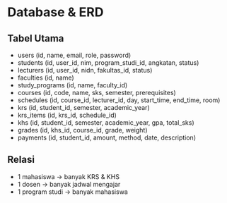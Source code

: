 # Database & ERD

## Tabel Utama
- users (id, name, email, role, password)
- students (id, user_id, nim, program_studi_id, angkatan, status)
- lecturers (id, user_id, nidn, fakultas_id, status)
- faculties (id, name)
- study_programs (id, name, faculty_id)
- courses (id, code, name, sks, semester, prerequisites)
- schedules (id, course_id, lecturer_id, day, start_time, end_time, room)
- krs (id, student_id, semester, academic_year)
- krs_items (id, krs_id, schedule_id)
- khs (id, student_id, semester, academic_year, gpa, total_sks)
- grades (id, khs_id, course_id, grade, weight)
- payments (id, student_id, amount, method, date, description)

## Relasi
- 1 mahasiswa → banyak KRS & KHS
- 1 dosen → banyak jadwal mengajar
- 1 program studi → banyak mahasiswa
